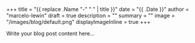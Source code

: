 +++
title = "{{ replace .Name "-" " " | title }}"
date = "{{ .Date }}"
author = "marcelo-lewin"
draft = true
description = ""
summary = ""
image = "/images/blog/default.png"
displayImageInline = true
+++

Write your blog post content here...